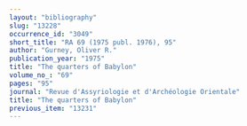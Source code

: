 ```yaml
---
layout: "bibliography"
slug: "13228"
occurrence_id: "3049"
short_title: "RA 69 (1975 publ. 1976), 95"
author: "Gurney, Oliver R."
publication_year: "1975"
title: "The quarters of Babylon"
volume_no_: "69"
pages: "95"
journal: "Revue d'Assyriologie et d'Archéologie Orientale"
title: "The quarters of Babylon"
previous_item: "13231"
---
```

